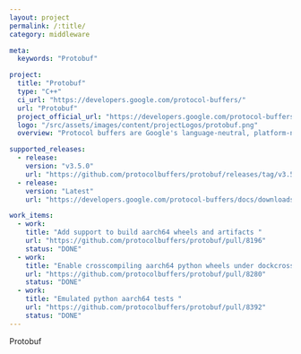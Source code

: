```yaml
---
layout: project
permalink: /:title/
category: middleware

meta:
  keywords: "Protobuf"

project:
  title: "Protobuf"
  type: "C++"
  ci_url: "https://developers.google.com/protocol-buffers/"
  url: "Protobuf"
  project_official_url: "https://developers.google.com/protocol-buffers/"
  logo: "/src/assets/images/content/projectLogos/protobuf.png"
  overview: "Protocol buffers are Google's language-neutral, platform-neutral, extensible mechanism for serializing structured data – think XML, but smaller, faster, and simpler."

supported_releases:
  - release:
    version: "v3.5.0"
    url: "https://github.com/protocolbuffers/protobuf/releases/tag/v3.5.0"
  - release:
    version: "Latest"
    url: "https://developers.google.com/protocol-buffers/docs/downloads"

work_items:
  - work:
    title: "Add support to build aarch64 wheels and artifacts "
    url: "https://github.com/protocolbuffers/protobuf/pull/8196"
    status: "DONE"
  - work:
    title: "Enable crosscompiling aarch64 python wheels under dockcross manylinux docker image "
    url: "https://github.com/protocolbuffers/protobuf/pull/8280"
    status: "DONE"
  - work:
    title: "Emulated python aarch64 tests "
    url: "https://github.com/protocolbuffers/protobuf/pull/8392"
    status: "DONE"
---
```


<p>Protobuf</p>
